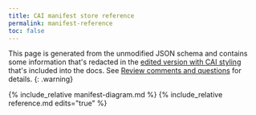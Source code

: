 ```yaml
---
title: CAI manifest store reference
permalink: manifest-reference
toc: false
---
```


This page is generated from the unmodified JSON schema and contains some information that's redacted in the [edited version with CAI styling](/reference-cai) that's included into the docs.  See  [Review comments and questions](review-questions#schema-manual-edits) for details.
{: .warning}

{% include_relative manifest-diagram.md %}
{% include_relative reference.md edits="true" %}
